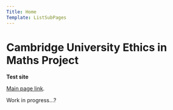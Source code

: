```yaml
---
Title: Home
Template: ListSubPages
---
```


# Cambridge University Ethics in Maths Project

**Test site**

[Main page link](/course/course).

Work in progress...?
